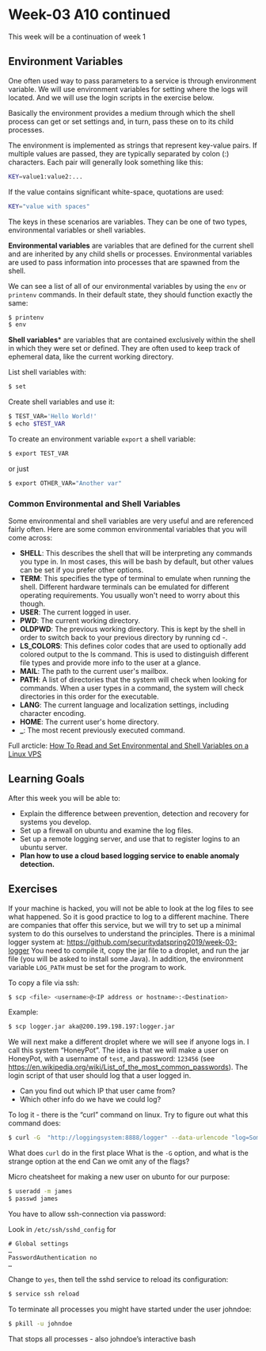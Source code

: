 # Week-03 A10 continued

This week will be a continuation of week 1

## Environment Variables

One often used way to pass parameters to a service is through environment variable.
We will use environment variables for setting where the logs will located. And we will use the login scripts in the exercise below.

Basically the environment provides a medium through which the shell process can get or set settings and, in turn, pass these on to its child processes.

The environment is implemented as strings that represent key-value pairs. If multiple values are passed, they are typically separated by colon (:) characters. Each pair will generally look something like this:

``` bash
KEY=value1:value2:...
```
If the value contains significant white-space, quotations are used:

``` bash
KEY="value with spaces"
```

The keys in these scenarios are variables. They can be one of two types, environmental variables or shell variables.

**Environmental variables** are variables that are defined for the current shell and are inherited by any child shells or processes. Environmental variables are used to pass information into processes that are spawned from the shell.

We can see a list of all of our environmental variables by using the `env` or `printenv` commands. In their default state, they should function exactly the same:

``` bash
$ printenv
$ env
```

**Shell variables*** are variables that are contained exclusively within the shell in which they were set or defined. They are often used to keep track of ephemeral data, like the current working directory.

List shell variables with:

```bash
$ set
```

Create shell variables and use it:

```bash
$ TEST_VAR='Hello World!'
$ echo $TEST_VAR
```

To create an environment variable `export` a shell variable:

```bash
$ export TEST_VAR
```

or just

```bash
$ export OTHER_VAR="Another var"
```



### Common Environmental and Shell Variables

Some environmental and shell variables are very useful and are referenced fairly often.
Here are some common environmental variables that you will come across:

* **SHELL**: This describes the shell that will be interpreting any commands you type in. In most cases, this will be bash by default, but other values can be set if you prefer other options.
* **TERM**: This specifies the type of terminal to emulate when running the shell. Different hardware terminals can be emulated for different operating requirements. You usually won't need to worry about this though.
* **USER**: The current logged in user.
* **PWD**: The current working directory.
* **OLDPWD**: The previous working directory. This is kept by the shell in order to switch back to your previous directory by running cd -.
* **LS_COLORS**: This defines color codes that are used to optionally add colored output to the ls command. This is used to distinguish different file types and provide more info to the user at a glance.
* **MAIL**: The path to the current user's mailbox.
* **PATH**: A list of directories that the system will check when looking for commands. When a user types in a command, the system will check directories in this order for the executable.
* **LANG**: The current language and localization settings, including character encoding.
* **HOME**: The current user's home directory.
* **_**: The most recent previously executed command.

Full arcticle: [How To Read and Set Environmental and Shell Variables on a Linux VPS](https://www.digitalocean.com/community/tutorials/how-to-read-and-set-environmental-and-shell-variables-on-a-linux-vps)

## Learning Goals

After this week you will be able to:
* Explain the difference between prevention, detection and recovery for systems you develop.
* Set up a firewall on ubuntu and examine the log files.
* Set up a remote logging server, and use that to register logins to an ubuntu server.
* **Plan how to use a cloud based logging service to enable anomaly detection.**

## Exercises

If your machine is hacked, you will not be able to look at the log files to see what happened. So it is good practice to log to a different machine. There are companies that offer this service, but we will try to set up a minimal system to do this ourselves to understand the principles.
There is a minimal logger system at:
https://github.com/securitydatspring2019/week-03-logger
You need to compile it, copy the jar file to a droplet, and run the jar file (you will be asked to install some Java).
In addition, the environment variable `LOG_PATH` must be set for the program to work.

To copy a file via ssh:
```bash
$ scp <file> <username>@<IP address or hostname>:<Destination>
```
Example:
```bash
$ scp logger.jar aka@200.199.198.197:logger.jar
```

We will next make a different droplet where we will see if anyone logs in. I call this system “HoneyPot”.
The idea is that we will make  a user on HoneyPot, with a username of `test`, and password: `123456` (see https://en.wikipedia.org/wiki/List_of_the_most_common_passwords).
The login script of that user should log that a user logged in.
* Can you find out which IP that user came from?
* Which other info do we have we could log?

To log it - there is the “curl” command on linux. Try to figure out what this command does:

```bash
$ curl -G  "http://loggingsystem:8888/logger" --data-urlencode "log=Someone knocked"
```

What does `curl` do in the first place
What is the `-G` option, and what is the strange option at the end
Can we omit any of the flags?


Micro cheatsheet for making a new user on ubunto for our purpose:

```bash
$ useradd -m james
$ passwd james
```

You have to allow ssh-connection via password:

Look in `/etc/ssh/sshd_config` for
```
# Global settings
…
PasswordAuthentication no
…
```
Change to `yes`, then tell the sshd service to reload its configuration:
```bash
$ service ssh reload
```
To terminate all processes you might have started under the user johndoe:

```bash
$ pkill -u johndoe
```

That stops all processes - also johndoe’s interactive bash
